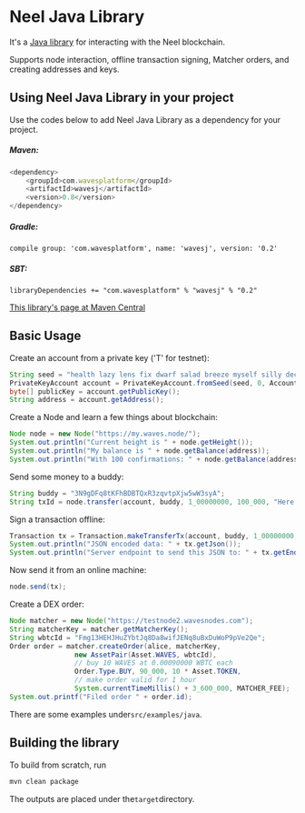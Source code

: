 # Neel Java Library

It's a [Java library](https://github.com/wavesplatform/WavesJ) for interacting with the Neel blockchain.

Supports node interaction, offline transaction signing, Matcher orders, and creating addresses and keys.

## Using Neel Java Library in your project

Use the codes below to add Neel Java Library as a dependency for your project.

##### Maven:

```js
<dependency>
    <groupId>com.wavesplatform</groupId>
    <artifactId>wavesj</artifactId>
    <version>0.8</version>
</dependency>
```

##### Gradle:

```
compile group: 'com.wavesplatform', name: 'wavesj', version: '0.2'
```

##### SBT:

```
libraryDependencies += "com.wavesplatform" % "wavesj" % "0.2"
```

[This library's page at Maven Central](https://mvnrepository.com/artifact/com.wavesplatform/wavesj)

## Basic Usage

Create an account from a private key \('T' for testnet\):

```java
String seed = "health lazy lens fix dwarf salad breeze myself silly december endless rent faculty report beyond";
PrivateKeyAccount account = PrivateKeyAccount.fromSeed(seed, 0, Account.TESTNET);
byte[] publicKey = account.getPublicKey();
String address = account.getAddress();
```

Create a Node and learn a few things about blockchain:

```java
Node node = new Node("https://my.waves.node/");
System.out.println("Current height is " + node.getHeight());
System.out.println("My balance is " + node.getBalance(address));
System.out.println("With 100 confirmations: " + node.getBalance(address, 100));
```

Send some money to a buddy:

```java
String buddy = "3N9gDFq8tKFhBDBTQxR3zqvtpXjw5wW3syA";
String txId = node.transfer(account, buddy, 1_00000000, 100_000, "Here's for you");
```

Sign a transaction offline:

```java
Transaction tx = Transaction.makeTransferTx(account, buddy, 1_00000000, Asset.WAVES, 100_000, Asset.WAVES, "");
System.out.println("JSON encoded data: " + tx.getJson());
System.out.println("Server endpoint to send this JSON to: " + tx.getEndpoint());
```

Now send it from an online machine:

```java
node.send(tx);
```

Create a DEX order:

```java
Node matcher = new Node("https://testnode2.wavesnodes.com");
String matcherKey = matcher.getMatcherKey();
String wbtcId = "Fmg13HEHJHuZYbtJq8Da8wifJENq8uBxDuWoP9pVe2Qe";
Order order = matcher.createOrder(alice, matcherKey,
                new AssetPair(Asset.WAVES, wbtcId),
                // buy 10 WAVES at 0.00090000 WBTC each
                Order.Type.BUY, 90_000, 10 * Asset.TOKEN,
                // make order valid for 1 hour
                System.currentTimeMillis() + 3_600_000, MATCHER_FEE);
System.out.printf("Filed order " + order.id);
```

There are some examples under`src/examples/java`.

## Building the library

To build from scratch, run

```bash
mvn clean package
```

The outputs are placed under the`target`directory.

